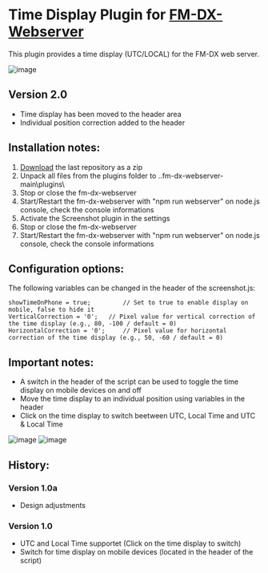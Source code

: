 # Time Display Plugin for [FM-DX-Webserver](https://github.com/NoobishSVK/fm-dx-webserver)

This plugin provides a time display (UTC/LOCAL) for the FM-DX web server.


![image](https://github.com/user-attachments/assets/8ed6968d-890c-4d4e-a9de-df070edfab9b)



## Version 2.0

- Time display has been moved to the header area
- Individual position correction added to the header

## Installation notes:

1. [Download](https://github.com/Highpoint2000/webserver-time/releases) the last repository as a zip
2. Unpack all files from the plugins folder to ..fm-dx-webserver-main\plugins\ 
3. Stop or close the fm-dx-webserver
4. Start/Restart the fm-dx-webserver with "npm run webserver" on node.js console, check the console informations
5. Activate the Screenshot plugin in the settings
6. Stop or close the fm-dx-webserver
7. Start/Restart the fm-dx-webserver with "npm run webserver" on node.js console, check the console informations

## Configuration options:

The following variables can be changed in the header of the screenshot.js:

    showTimeOnPhone = true;         // Set to true to enable display on mobile, false to hide it 
    VerticalCorrection = '0'; 	// Pixel value for vertical correction of the time display (e.g., 80, -100 / default = 0)
    HorizontalCorrection = '0'; 	// Pixel value for horizontal correction of the time display (e.g., 50, -60 / default = 0)

## Important notes:

- A switch in the header of the script can be used to toggle the time display on mobile devices on and off
- Move the time display to an individual position using variables in the header
- Click on the time display to switch beetween UTC, Local Time and UTC & Local Time

![image](https://github.com/user-attachments/assets/bfcc70ed-2d5d-4ddc-bc0a-de1c07c9bae5)
![image](https://github.com/user-attachments/assets/39a6c1ed-251c-4686-9ddc-7e34a7da7293)

## History:

### Version 1.0a

- Design adjustments

### Version 1.0

- UTC and Local Time supportet (Click on the time display to switch)
- Switch for time display on mobile devices (located in the header of the script)
